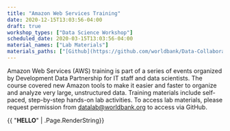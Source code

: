 ```yaml
---
title: "Amazon Web Services Training"
date: 2020-12-15T13:03:56-04:00
draft: true
workshop_types: ["Data Science Workshop"]
scheduled_date: 2020-03-15T13:03:56-04:00
material_names: ["Lab Materials"]
materials_paths: ["[Github](https://github.com/worldbank/Data-Collaboratives/tree/labs)"]
---
```


Amazon Web Services (AWS) training is part of a series of events organized by Development Data Partnership for IT staff and data scientists. The course covered new Amazon tools to make it easier and faster to organize and analyze very large, unstructured data. Training materials include self-paced, step-by-step hands-on lab activities. To access lab materials, please request permission from datalab@worldbank.org to access via
GitHub.


{{ "**HELLO**" | .Page.RenderString}}
